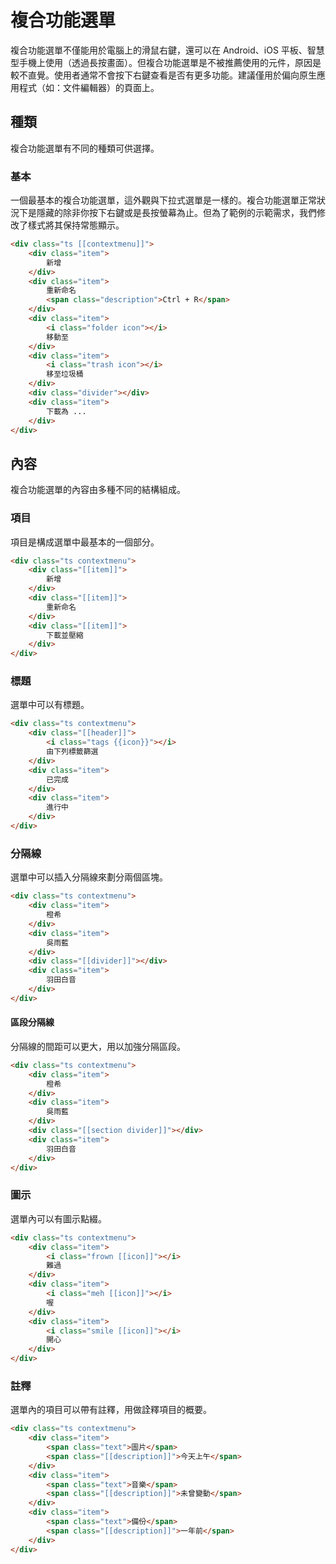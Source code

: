 # 複合功能選單

<p>複合功能選單不僅能用於電腦上的滑鼠右鍵，還可以在 Android、iOS 平板、智慧型手機上使用（透過長按畫面）。但複合功能選單是不被推薦使用的元件，原因是較不直覺。使用者通常不會按下右鍵查看是否有更多功能。建議僅用於偏向原生應用程式（如：文件編輯器）的頁面上。</p>

## 種類

複合功能選單有不同的種類可供選擇。

### 基本

一個最基本的複合功能選單，這外觀與下拉式選單是一樣的。複合功能選單正常狀況下是隱藏的除非你按下右鍵或是長按螢幕為止。但為了範例的示範需求，我們修改了樣式將其保持常態顯示。

```html
<div class="ts [[contextmenu]]">
    <div class="item">
        新增
    </div>
    <div class="item">
        重新命名
        <span class="description">Ctrl + R</span>
    </div>
    <div class="item">
        <i class="folder icon"></i>
        移動至
    </div>
    <div class="item">
        <i class="trash icon"></i>
        移至垃圾桶
    </div>
    <div class="divider"></div>
    <div class="item">
        下載為 ...
    </div>
</div>
```

## 內容

複合功能選單的內容由多種不同的結構組成。

### 項目

項目是構成選單中最基本的一個部分。

```html
<div class="ts contextmenu">
    <div class="[[item]]">
        新增
    </div>
    <div class="[[item]]">
        重新命名
    </div>
    <div class="[[item]]">
        下載並壓縮
    </div>
</div>
```

### 標題

選單中可以有標題。

```html
<div class="ts contextmenu">
    <div class="[[header]]">
        <i class="tags {{icon}}"></i>
        由下列標籤篩選
    </div>
    <div class="item">
        已完成
    </div>
    <div class="item">
        進行中
    </div>
</div>
```

### 分隔線

選單中可以插入分隔線來劃分兩個區塊。

```html
<div class="ts contextmenu">
    <div class="item">
        橙希
    </div>
    <div class="item">
        吳雨藍
    </div>
    <div class="[[divider]]"></div>
    <div class="item">
        羽田白音
    </div>
</div>
```

#### 區段分隔線

分隔線的間距可以更大，用以加強分隔區段。

```html
<div class="ts contextmenu">
    <div class="item">
        橙希
    </div>
    <div class="item">
        吳雨藍
    </div>
    <div class="[[section divider]]"></div>
    <div class="item">
        羽田白音
    </div>
</div>
```

### 圖示

選單內可以有圖示點綴。

```html
<div class="ts contextmenu">
    <div class="item">
        <i class="frown [[icon]]"></i>
        難過
    </div>
    <div class="item">
        <i class="meh [[icon]]"></i>
        喔
    </div>
    <div class="item">
        <i class="smile [[icon]]"></i>
        開心
    </div>
</div>
```

### 註釋

選單內的項目可以帶有註釋，用做詮釋項目的概要。

```html
<div class="ts contextmenu">
    <div class="item">
        <span class="text">圖片</span>
        <span class="[[description]]">今天上午</span>
    </div>
    <div class="item">
        <span class="text">音樂</span>
        <span class="[[description]]">未曾變動</span>
    </div>
    <div class="item">
        <span class="text">備份</span>
        <span class="[[description]]">一年前</span>
    </div>
</div>
```